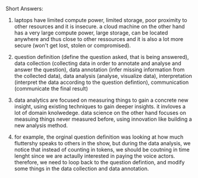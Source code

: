 Short Answers:

1. laptops have limited compute power, limited storage, poor proximity to other resources and it is insecure. a cloud machine on the other hand has a very large compute power, large storage, can be located anywhere and thus close to other ressources and it is also a lot more secure (won't get lost, stolen or compromised).

2. question definition (define the question asked, that is being answered), data collection (collecting data in order to annotate and analyse and answer the question), data annotation (infer missing information from the collected data), data analysis (analyse, visualize data), interpretation (interpret the data according to the question defintion), communication (communicate the final result)

3. data analytics are focused on measuring things to gain a concrete new insight, using existing techniques to gain deeper insights. it invloves a lot of domain knolwedege. data science on the other hand focuses on measuing things never measured before, using innovation like building a new analysis method.

4. for example, the orginal question definition was looking at how much fluttershy speaks to others in the show, but during the data analysis, we notice that instead of counting in tokens, we should be coutning in time lenght since we are actaully interested in paying the voice actors. therefore, we need to loop back to the question defintion, and modify some things in the data collection and data annotation.